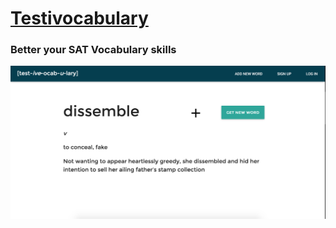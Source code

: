 # [Testivocabulary](http://sat-vocab.herokuapp.com/)
### Better your SAT Vocabulary skills

![test homepage](https://raw.githubusercontent.com/Dodie324/sat-vocabulary/master/app/assets/images/screensht.jpg)


